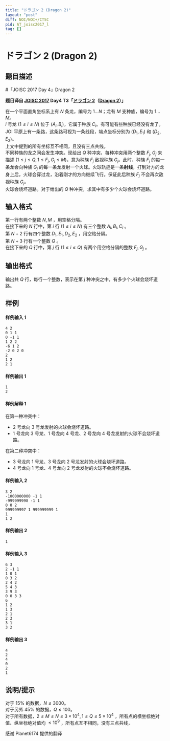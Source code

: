 ```yaml
---
title: "ドラゴン 2 (Dragon 2)"
layout: "post"
diff: NOI/NOI+/CTSC
pid: AT_joisc2017_l
tag: []
---
```


# ドラゴン 2 (Dragon 2)

## 题目描述

#「JOISC 2017 Day 4」Dragon 2


**题目译自 [JOISC 2017](https://www.ioi-jp.org/camp/2017/2017-sp-tasks/index.html) Day4 T3「[ドラゴン 2](https://www.ioi-jp.org/camp/2017/2017-sp-tasks/2017-sp-d4.pdf)（[Dragon 2](https://www.ioi-jp.org/camp/2017/2017-sp-tasks/2017-sp-d4-en.pdf)）」**

在一个平面直角坐标系上有 $N$ 条龙，编号为 $1\dots N$；龙有 $M$ 支种族，编号为 $1\ldots M$。  
$i$ 号龙 $(1\le i\le N)$ 位于 $(A_i, B_i)$，它属于种族 $C_i$。有可能有些种族已经没有龙了。  
JOI 平原上有一条路，这条路可视为一条线段，端点坐标分别为 $(D_1, E_1)$ 和 $(D_2, E_2)$。  
上文中提到的所有坐标互不相同，且没有三点共线。  
不同种族的龙之间会发生冲突。现给出 $Q$ 种冲突，每种冲突用两个整数 $F_j, G_j$ 来描述 $(1\le j\le Q, 1\le F_j, G_j\le M)$，意为种族 $F_j$ 敌视种族 $G_j$。此时，种族 $F_j$ 的每一条龙会向种族 $G_j$ 的每一条龙发射一个火球。火球轨迹是一条**射线**，打到对方的龙身上后，火球会穿过龙，沿着刚才的方向继续飞行。保证此后种族 $F_j$ 不会再次敌视种族 $G_j$。  
火球会烧坏道路。对于给出的 $Q$ 种冲突，求其中有多少个火球会烧坏道路。

## 输入格式

第一行有两个整数 $N, M$ ，用空格分隔。  
在接下来的 $N$ 行中，第 $i$ 行 $(1\le i\le N)$ 有三个整数 $A_i, B_i, C_i$ 。  
第 $N + 2$ 行有四个整数 $D_1, E_1, D_2, E_2$ ，用空格分隔。  
第 $N + 3$ 行有一个整数 $Q$ 。  
在接下来的 $Q$ 行中，第 $j$ 行 $(1\le i\le Q)$ 有两个用空格分隔的整数 $F_j, G_j$ 。

## 输出格式

输出共 $Q$ 行，每行一个整数，表示在第 $j$ 种冲突之中，有多少个火球会烧坏道路。

## 样例

#### 样例输入 1
```plain
4 2
0 1 1
0 -1 1
1 2 2
-6 1 2
-2 0 2 0
2
1 2
2 1
```

#### 样例输出 1
```plain
1
2
```

#### 样例解释 1
在第一种冲突中：
* 2 号龙向 3 号龙发射的火球会烧坏道路。
* 1 号龙向 3 号龙、1 号龙向 4 号龙、2 号龙向 4 号龙发射的火球不会烧坏道路。

在第二种冲突中：
* 3 号龙向 1 号龙、3 号龙向 2 号龙发射的火球会烧坏道路。
* 4 号龙向 1 号龙、4 号龙向 2 号龙发射的火球不会烧坏道路。

#### 样例输入 2
```plain
3 2
-1000000000 -1 1
-999999998 -1 1
0 0 2
999999997 1 999999999 1
1
1 2
```

#### 样例输出 2
```plain
1
```

#### 样例输入 3
```plain
6 3
2 -1 1
1 0 1
0 3 2
2 4 2
5 4 3
3 9 3
0 0 3 3
6
1 2
1 3
2 1
2 3
3 1
3 2
```

#### 样例输出 3
```plain
4
2
4
0
2
1
```

## 说明/提示

对于 $15\%$ 的数据，$N\le 3000$。  
对于另外 $45\%$ 的数据，$Q\le 100$。  
对于所有数据，$2\le M\le N\le 3\times 10^4, 1\le Q\le 5\times 10^4$ ，所有点的横坐标绝对值、纵坐标绝对值均 $\le 10^9$ ，所有点互不相同，没有三点共线， 

感谢 Planet6174 提供的翻译

